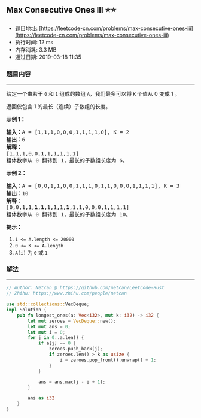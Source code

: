## Max Consecutive Ones III :star::star:
- 题目地址: [https://leetcode-cn.com/problems/max-consecutive-ones-iii](https://leetcode-cn.com/problems/max-consecutive-ones-iii)
- 执行时间: 12 ms 
- 内存消耗: 3.3 MB
- 通过日期: 2019-03-18 11:35

### 题目内容
---
<p>给定一个由若干 <code>0</code> 和 <code>1</code> 组成的数组 <code>A</code>，我们最多可以将 <code>K</code> 个值从 0 变成 1 。</p>

<p>返回仅包含 1 的最长（连续）子数组的长度。</p>



<p><strong>示例 1：</strong></p>

<pre><strong>输入：</strong>A = [1,1,1,0,0,0,1,1,1,1,0], K = 2
<strong>输出：</strong>6
<strong>解释： </strong>
[1,1,1,0,0,<strong>1</strong>,1,1,1,1,<strong>1</strong>]
粗体数字从 0 翻转到 1，最长的子数组长度为 6。</pre>

<p><strong>示例 2：</strong></p>

<pre><strong>输入：</strong>A = [0,0,1,1,0,0,1,1,1,0,1,1,0,0,0,1,1,1,1], K = 3
<strong>输出：</strong>10
<strong>解释：</strong>
[0,0,1,1,<strong>1</strong>,<strong>1</strong>,1,1,1,<strong>1</strong>,1,1,0,0,0,1,1,1,1]
粗体数字从 0 翻转到 1，最长的子数组长度为 10。</pre>



<p><strong>提示：</strong></p>

<ol>
	<li><code>1 <= A.length <= 20000</code></li>
	<li><code>0 <= K <= A.length</code></li>
	<li><code>A[i]</code> 为 <code>0</code> 或 <code>1</code> </li>
</ol>


### 解法
---
```rust
// Author: Netcan @ https://github.com/netcan/Leetcode-Rust
// Zhihu: https://www.zhihu.com/people/netcan

use std::collections::VecDeque;
impl Solution {
    pub fn longest_ones(a: Vec<i32>, mut k: i32) -> i32 {
        let mut zeroes = VecDeque::new();
        let mut ans = 0;
        let mut i = 0;
        for j in 0..a.len() {
            if a[j] == 0 {
                zeroes.push_back(j);
                if zeroes.len() > k as usize {
                    i = zeroes.pop_front().unwrap() + 1;
                }
            }

            ans = ans.max(j - i + 1);
        }

        ans as i32
    }
}


```